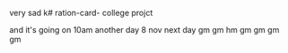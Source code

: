 very sad k# ration-card-
college projct

and it's going on 
10am
another day 8 nov
next day
gm
gm
hm
gm
gm
gm
gm